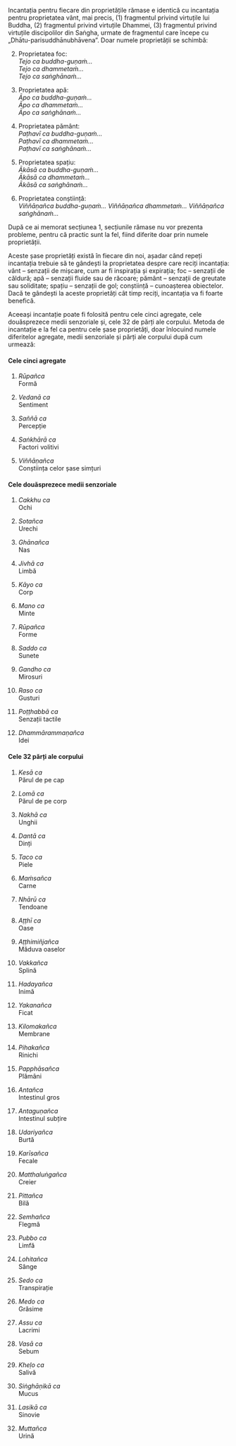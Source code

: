 Incantația pentru fiecare din proprietățile rămase e identică cu incantația pentru proprietatea vânt, mai precis, (1) fragmentul privind virtuțile lui Buddha, (2) fragmentul privind virtuțile Dhammei, (3) fragmentul privind virtuțile discipolilor din Saṅgha, urmate de fragmentul care începe cu „Dhātu-parisuddhānubhāvena”. Doar numele proprietății se schimbă:

2. Proprietatea foc:  
*Tejo ca buddha-guṇaṁ...*  
*Tejo ca dhammetaṁ...*  
*Tejo ca saṅghānaṁ...*  

3. Proprietatea apă:  
*Āpo ca buddha-guṇaṁ...*  
*Āpo ca dhammetaṁ...*  
*Āpo ca saṅghānaṁ...*  

4. Proprietatea pământ:  
*Paṭhavī ca buddha-guṇaṁ...*  
*Paṭhavī ca dhammetaṁ...*  
*Paṭhavī ca saṅghānaṁ...*  

5. Proprietatea spațiu:  
*Ākāsā ca buddha-guṇaṁ...*  
*Ākāsā ca dhammetaṁ...*  
*Ākāsā ca saṅghānaṁ...*  

6. Proprietatea conștiință:  
*Viññāṇañca buddha-guṇaṁ...*
*Viññāṇañca dhammetaṁ...*
*Viññāṇañca saṅghānaṁ...*

După ce ai memorat secțiunea 1, secțiunile rămase nu vor prezenta probleme, pentru că practic sunt la fel, fiind diferite doar prin numele proprietății.

Aceste șase proprietăți există în fiecare din noi, așadar când repeți incantația trebuie să te gândești la proprietatea despre care reciți incantația: vânt – senzații de mișcare, cum ar fi inspirația și expirația; foc – senzații de căldură; apă – senzații fluide sau de răcoare; pământ – senzații de greutate sau soliditate; spațiu – senzații de gol; conștiință – cunoașterea obiectelor. Dacă te gândești la aceste proprietăți cât timp reciți, incantația va fi foarte benefică.

Aceeași incantație poate fi folosită pentru cele cinci agregate, cele douăsprezece medii senzoriale și, cele 32 de părți ale corpului. Metoda de incantație e la fel ca pentru cele șase proprietăți, doar înlocuind numele diferitelor agregate, medii senzoriale și părți ale corpului după cum urmează:

#### Cele cinci agregate

1. *Rūpañca*  
Formă  

2. *Vedanā ca*  
Sentiment  

3. *Saññā ca*  
Percepție  

4. *Saṅkhārā ca*  
Factori volitivi  

5. *Viññāṇañca*  
Conștiința celor șase simțuri  

#### Cele douăsprezece medii senzoriale

1. *Cakkhu ca*  
Ochi  

2. *Sotañca*  
Urechi  

3. *Ghānañca*  
Nas  

4. *Jivhā ca*  
Limbă  

5. *Kāyo ca*  
Corp  

6. *Mano ca*  
Minte  

7. *Rūpañca*  
Forme  

8. *Saddo ca*  
Sunete  

9. *Gandho ca*  
Mirosuri  

10. *Raso ca*  
Gusturi  

11. *Poṭṭhabbā ca*  
Senzații tactile  

12. *Dhammārammaṇañca*  
Idei  

#### Cele 32 părți ale corpului

1. *Kesā ca*  
Părul de pe cap  

2. *Lomā ca*  
Părul de pe corp  

3. *Nakhā ca*  
Unghii  

4. *Dantā ca*  
Dinți  

5. *Taco ca*  
Piele  

6. *Maṁsañca*  
Carne  

7. *Nhārū ca*  
Tendoane  

8. *Aṭṭhī ca*  
Oase  

9. *Aṭṭhimiñjañca*  
Măduva oaselor  

10. *Vakkañca*  
Splină  

11. *Hadayañca*  
Inimă  

12. *Yakanañca*  
Ficat  

13. *Kilomakañca*  
Membrane  

14. *Pihakañca*  
Rinichi  

15. *Papphāsañca*  
Plămâni  

16. *Antañca*  
Intestinul gros  

17. *Antaguṇañca*  
Intestinul subțire  

18. *Udariyañca*  
Burtă  

19. *Karīsañca*  
Fecale  

20. *Matthaluṅgañca*  
Creier  

21. *Pittañca*  
Bilă  

22. *Semhañca*  
Flegmă  

23. *Pubbo ca*  
Limfă  

24. *Lohitañca*  
Sânge  

25. *Sedo ca*  
Transpirație  

26. *Medo ca*  
Grăsime  

27. *Assu ca*  
Lacrimi  

28. *Vasā ca*  
Sebum  

29. *Kheḷo ca*  
Salivă  

30. *Siṅghāṇikā ca*  
Mucus  

31. *Lasikā ca*  
Sinovie  

32. *Muttañca*  
Urină  

